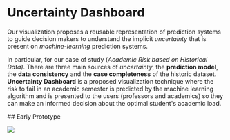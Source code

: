# Uncertainty Dashboard

Our visualization proposes a reusable representation of prediction systems to guide decision makers to understand the implicit *uncertainty* that is present on *machine-learning* prediction systems.

In particular, for our case of study (*Academic Risk based on Historical Data)*. There are three main sources of *uncertainty*, the
**prediction model**, the **data consistency** and the **case completeness** of the historic dataset. **Uncertainty Dashboard** is a proposed visualization technique where the risk to fail in an academic semester is predicted by the machine learning algorithm and is  presented to the users (professors and academics) so they can make an informed decision about the optimal student's academic load.

## Early Prototype

<img src="http://s19.postimg.org/amw859i1f/sc1.png">
